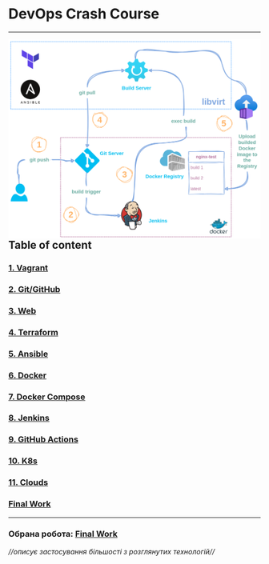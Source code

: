 # DevOps Crash Course

---
<img src="./FinalWork/images/Infrastructure.png" align="right" width="750px"/>

## Table of content
### [1. Vagrant](./HW01/README.md)
### [2. Git/GitHub](./HW02/README.md)
### [3. Web](./HW03/README.md)
### [4. Terraform](./HW04/README.md)
### [5. Ansible](./HW05/README.md)
### [6. Docker](./HW06/README.md)
### [7. Docker Compose](./HW07/README.md)
### [8. Jenkins](./HW08/README.md)
### [9. GitHub Actions](./HW09/README.md)
### [10. K8s](./HW10/README.md)
### [11. Clouds](./HW11/README.md)
### [Final Work](./FinalWork/README.md)

---

### Обрана робота: [Final Work](./FinalWork/README.md)
_//описує застосування більшості з розглянутих технологій//_

